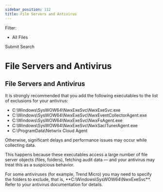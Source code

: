 ```yaml
---
sidebar_position: 112
title: File Servers and Antivirus
---
```


Filter: 

* All Files

Submit Search

# File Servers and Antivirus

## File Servers and Antivirus

It is strongly recommended that you add the following executables to the list of exclusions for your antivirus:

* C:\Windows\SysWOW64\NwxExeSvc\NwxExeSvc.exe
* C:\Windows\SysWOW64\NwxExeSvc\NwxEventCollectorAgent.exe
* C:\Windows\SysWOW64\NwxExeSvc\NwxFsAgent.exe
* C:\Windows\SysWOW64\NwxExeSvc\NwxSaclTunerAgent.exe
* C:\ProgramData\Netwrix Cloud Agent

Otherwise, significant delays and performance issues may occur while collecting data.

This happens because these executables access a large number of file server objects (files, folders), fetching audit data — and your antivirus may treat this as a suspicious behavior.

For some antiviruses (for example, Trend Micro) you may need to specify the folders to exclude, that is, **C:\Windows\SysWOW64\NwxExeSvc\**. Refer to your antivirus documentation for details.